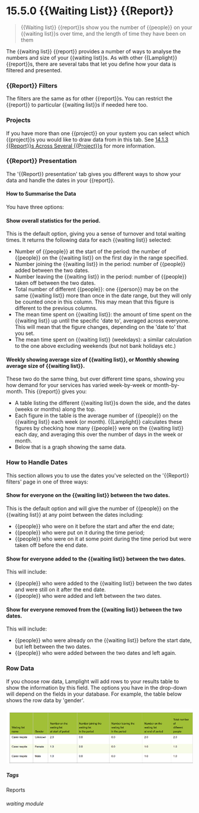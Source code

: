 # 15.5.0 {{Waiting List}} {{Report}}

> {{Waiting list}} {{report}}s show you the number of {{people}} on your {{waiting list}}s over time, and the length of time they have been on them



The {{waiting list}} {{report}} provides a number of ways to analyse the numbers and size of your {{waiting list}}s. As with other {{Lamplight}} {{report}}s, there are several tabs that let you define how your data is filtered and presented.

### {{Report}} Filters

The filters are the same as for other {{report}}s. You can restrict the {{report}} to particular {{waiting list}}s if needed here too.

### Projects

If you have more than one {{project}} on your system you can select which {{project}}s you would like to draw data from in this tab. See [14.1.3 {{Report}}s Across Several {{Project}}s](/help/index/p/14.1.3) for more information.

### {{Report}} Presentation

The '{{Report}} presentation' tab gives you different ways to show your data and handle the dates in your {{report}}.


#### How to Summarise the Data

You have three options:

#### Show overall statistics for the period. 

This is the default option, giving you a sense of turnover and total waiting times. It returns the following data for each {{waiting list}} selected:

  - Number of {{people}} at the start of the period: the number of {{people}} on the {{waiting list}} on the first day in the range specified.
  - Number joining the {{waiting list}} in the period: number of {{people}} added between the two dates.
  - Number leaving the {{waiting list}} in the period: number of {{people}} taken off between the two dates.
  - Total number of different {{people}}: one {{person}} may be on the same {{waiting list}} more than once in the date range, but they will only be counted once in this column. This may mean that this figure is different to the previous columns.
  - The mean time spent on {{waiting list}}: the amount of time spent on the {{waiting list}} up until the specific 'date to', averaged across everyone. This will mean that the figure changes, depending on the 'date to' that you set.
  - The mean time spent on {{waiting list}} (weekdays): a similar calculation to the one above excluding weekends (but not bank holidays etc.)

#### Weekly showing average size of {{waiting list}}, or Monthly showing average size of {{waiting list}}. 
These two do the same thing, but over different time spans, showing you how demand for your services has varied week-by-week or month-by-month. This {{report}} gives you: 
  - A table listing the different {{waiting list}}s down the side, and the dates (weeks or months) along the top. 
  - Each figure in the table is the average number of {{people}} on the {{waiting list}} each week (or month). {{Lamplight}} calculates these figures by checking how many {{people}} were on the {{waiting list}} each day, and averaging this over the number of days in the week or month. 
  - Below that is a graph showing the same data. 
  
### How to Handle Dates

This section allows you to use the dates you've selected on the '{{Report}} filters' page in one of three ways:

#### Show for everyone on the {{waiting list}} between the two dates. 

This is the default option and will give the number of {{people}} on the {{waiting list}} at any point between the dates including:
  - {{people}} who were on it before the start and after the end date; 
  - {{people}} who were put on it during the time period; 
  - {{people}} who were on it at some point during the time period but were taken off before the end date. 

#### Show for everyone added to the {{waiting list}} between the two dates. 

This will include:
  - {{people}} who were added to the {{waiting list}} between the two dates and were still on it after the end date.
  - {{people}} who were added and left between the two dates.

#### Show for everyone removed from the {{waiting list}} between the two dates. 

This will include:
  - {{people}} who were already on the {{waiting list}} before the start date, but left between the two dates.
  - {{people}} who were added between the two dates and left again.
  
### Row Data
If you choose row data, Lamplight will add rows to your results table to show the information by this field. The options you have in the drop-down will depend on the fields in your database. For example, the table below shows the row data by 'gender'. 

![{{Waiting List}} {{Report}} Rows Gender](14.5.0a.png)


##### Tags
Reports

###### waiting module
